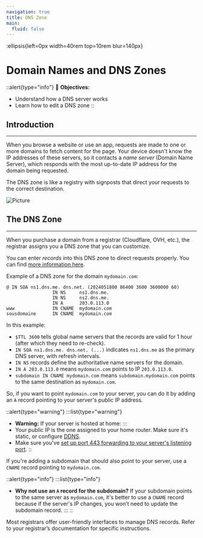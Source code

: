 ```yaml
---
navigation: true
title: DNS Zone
main:
  fluid: false
---
```

:ellipsis{left=0px width=40rem top=10rem blur=140px}
# Domain Names and DNS Zones

::alert{type="info"}
🎯  __Objectives:__
- Understand how a DNS server works
- Learn how to edit a DNS zone
::

## Introduction
---
When you browse a website or use an app, requests are made to one or more domains to fetch content for the page. Your device doesn't know the IP addresses of these servers, so it contacts a _name server_ (Domain Name Server), which responds with the most up-to-date IP address for the domain being requested.

The DNS zone is like a registry with signposts that direct your requests to the correct destination.

![Picture](/img/global/dns.svg)

## The DNS Zone
---
When you purchase a domain from a registrar (Cloudflare, OVH, etc.), the registrar assigns you a DNS zone that you can customize.

You can enter _records_ into this DNS zone to direct requests properly. You can find [more information here](https://help.ovhcloud.com/csm/fr-dns-servers-general-information?id=kb_article_view&sysparm_article=KB0051661).

Example of a DNS zone for the domain `mydomain.com`:


```
@ IN SOA ns1.dns.me. dns.net. (2024051800 86400 3600 3600000 60)
                 IN NS     ns1.dns.me.
                 IN NS     ns2.dns.me.
                 IN A      203.0.113.0
www              IN CNAME  mydomain.com
sousdomaine      IN CNAME  mydomain.com
```


In this example:

- `$TTL 3600` tells global name servers that the records are valid for 1 hour (after which they need to re-check).
- `IN SOA ns1.dns.me. dns.net. (...)` indicates `ns1.dns.me` as the primary DNS server, with refresh intervals.
- `IN NS` records define the authoritative name servers for the domain.
- `IN A 203.0.113.0` means `mydomain.com` points to IP `203.0.113.0`.
- `subdomain IN CNAME mydomain.com` means `subdomain.mydomain.com` points to the same destination as `mydomain.com`.

So, if you want to point `mydomain.com` to your server, you can do it by adding an `A` record pointing to your server's public IP address.

::alert{type="warning"}
:::list{type="warning"}
- __Warning:__ If your server is hosted at home:
:::
- Your public IP is the one assigned to your home router. Make sure it's static, or configure [DDNS](https://aws.amazon.com/fr/what-is/dynamic-dns/).
- Make sure you've [set up port 443 forwarding to your server's listening port](/general/nat).
::

If you're adding a subdomain that should also point to your server, use a `CNAME` record pointing to `mydomain.com`.

::alert{type="info"}
:::list{type="info"}
- __Why not use an `A` record for the subdomain?__ If your subdomain points to the same server as `mydomain.com`, it's better to use a `CNAME` record because if the server's IP changes, you won’t need to update the subdomain record.
:::
::

Most registrars offer user-friendly interfaces to manage DNS records. Refer to your registrar’s documentation for specific instructions.
